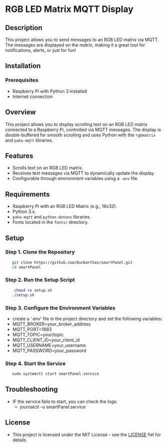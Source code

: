 # RGB LED Matrix MQTT Display
## Description
This project allows you to send messages to an RGB LED matrix via MQTT. The messages are displayed on the matrix, making it a great tool for notifications, alerts, or just for fun!

## Installation

### Prerequisites
- Raspberry Pi with Python 3 installed
- Internet connection

## Overview
This project allows you to display scrolling text on an RGB LED matrix connected to a Raspberry Pi, controlled via MQTT messages. The display is double-buffered for smooth scrolling and uses Python with the `rgbmatrix` and `paho-mqtt` libraries.

## Features
- Scrolls text on an RGB LED matrix.
- Receives text messages via MQTT to dynamically update the display.
- Configurable through environment variables using a `.env` file.

## Requirements
- Raspberry Pi with an RGB LED Matrix (e.g., 16x32).
- Python 3.x.
- `paho-mqtt` and `python-dotenv` libraries.
- Fonts located in the `fonts/` directory.

## Setup

### Step 1. Clone the Repository
 ```bash
    git clone https://github.com/DunbarChas/smartPanel.git
    cd smartPanel
 ```
### Step 2. Run the Setup Script
 ```bash
     chmod +x setup.sh
    ./setup.sh
 ```
### Step 3. Configure the Environment Variables
 - create a '.env' file in the project directory and set the following variables:
 - MQTT_BROKER=your_broker_address
 - MQTT_PORT=1883
 - MQTT_TOPIC=your/topic
 - MQTT_CLIENT_ID=your_client_id
 - MQTT_USERNAME=your_username
 - MQTT_PASSWORD=your_password

### Step 4. Start the Service
 ```bash
    sudo systemctl start smartPanel.service
 ```

## Troubleshooting
  - IF the service fails to start, you can check the logs:
    - journalctl -u smartPanel.service

## License 
 - This project is licensed under the MIT License - see the [LICENSE](https://github.com/DunbarChas/smartPanel/blob/main/LICENSE) fiel for details
